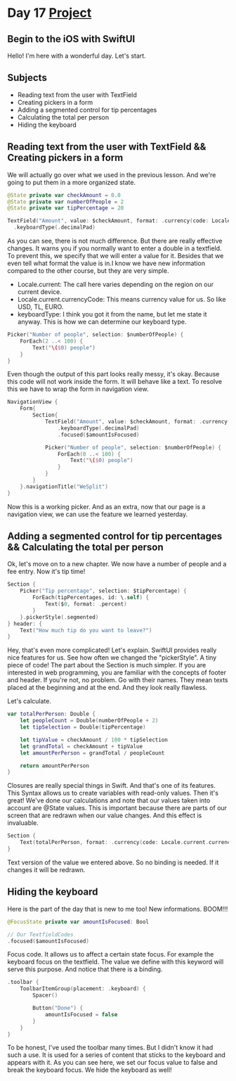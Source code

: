 # Day 17 <a href="https://github.com/devmehmetates/365-day-of-code/tree/main/SwiftUI/Projects/WeSplit/WeSplit"> Project </a>

## Begin to the iOS with SwiftUI
Hello! I'm here with a wonderful day. Let's start.

## Subjects

+ Reading text from the user with TextField
+ Creating pickers in a form
+ Adding a segmented control for tip percentages
+ Calculating the total per person
+ Hiding the keyboard

##  Reading text from the user with TextField && Creating pickers in a form
We will actually go over what we used in the previous lesson. And we're going to put them in a more organized state.
```swift
@State private var checkAmount = 0.0
@State private var numberOfPeople = 2
@State private var tipPercentage = 20

TextField("Amount", value: $checkAmount, format: .currency(code: Locale.current.currencyCode ?? "USD"))
  .keyboardType(.decimalPad)
```
As you can see, there is not much difference. But there are really effective changes. It warns you if you normally want to enter a double in a textfield. To prevent this, we specify that we will enter a value for it. Besides that we even tell what format the value is in.I know we have new information compared to the other course, but they are very simple.

+ Locale.current: The call here varies depending on the region on our current device.
+ Locale.current.currencyCode: This means currency value for us. So like USD, TL, EURO.
+ keyboardType: I think you got it from the name, but let me state it anyway. This is how we can determine our keyboard type.

```swift
Picker("Number of people", selection: $numberOfPeople) {
    ForEach(2 ..< 100) {
        Text("\($0) people")
    }
}
```
Even though the output of this part looks really messy, it's okay. Because this code will not work inside the form. It will behave like a text. To resolve this we have to wrap the form in navigation view.

```swift
NavigationView {
    Form{
        Section{
            TextField("Amount", value: $checkAmount, format: .currency(code: Locale.current.currencyCode ?? "USD"))
                .keyboardType(.decimalPad)
                .focused($amountIsFocused)

            Picker("Number of people", selection: $numberOfPeople) {
                ForEach(0 ..< 100) {
                    Text("\($0) people")
                }
            }
        }
    }.navigationTitle("WeSplit")
}
```
Now this is a working picker. And as an extra, now that our page is a navigation view, we can use the feature we learned yesterday.


## Adding a segmented control for tip percentages && Calculating the total per person
Ok, let's move on to a new chapter. We now have a number of people and a fee entry. Now it's tip time!
```swift
Section {
    Picker("Tip percentage", selection: $tipPercentage) {
        ForEach(tipPercentages, id: \.self) {
            Text($0, format: .percent)
        }
    }.pickerStyle(.segmented)
} header: {
    Text("How much tip do you want to leave?")
}
```
Hey, that's even more complicated! Let's explain. SwiftUI provides really nice features for us. See how often we changed the "pickerStyle". A tiny piece of code! The part about the Section is much simpler. If you are interested in web programming, you are familiar with the concepts of footer and header. If you're not, no problem. Go with their names. They mean texts placed at the beginning and at the end. And they look really flawless.

Let's calculate.
```swift
var totalPerPerson: Double {
    let peopleCount = Double(numberOfPeople + 2)
    let tipSelection = Double(tipPercentage)

    let tipValue = checkAmount / 100 * tipSelection
    let grandTotal = checkAmount + tipValue
    let amountPerPerson = grandTotal / peopleCount

    return amountPerPerson
}
```
Closures are really special things in Swift. And that's one of its features. This Syntax allows us to create variables with read-only values. Then it's great! We've done our calculations and note that our values taken into account are @State values. This is important because there are parts of our screen that are redrawn when our value changes. And this effect is invaluable.

```swift
Section {
    Text(totalPerPerson, format: .currency(code: Locale.current.currencyCode ?? "USD"))
}
```
Text version of the value we entered above. So no binding is needed. If it changes it will be redrawn.

##  Hiding the keyboard
Here is the part of the day that is new to me too! New informations. BOOM!!!

```swift
@FocusState private var amountIsFocused: Bool

// Our TextfieldCodes
.focused($amountIsFocused)
```
Focus code. It allows us to affect a certain state focus. For example the keyboard focus on the textfield. The value we define with this keyword will serve this purpose. And notice that there is a binding.

```swift
.toolbar {
    ToolbarItemGroup(placement: .keyboard) {
        Spacer()

        Button("Done") {
            amountIsFocused = false
        }
    }
}
```
To be honest, I've used the toolbar many times. But I didn't know it had such a use. It is used for a series of content that sticks to the keyboard and appears with it. As you can see here, we set our focus value to false and break the keyboard focus. We hide the keyboard as well!


